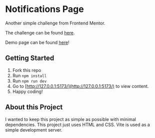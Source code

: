# Notifications Page

Another simple challenge from Frontend Mentor.

The challenge can be found [here](https://www.frontendmentor.io/challenges/base-apparel-coming-soon-page-5d46b47f8db8a7063f9331a0).

Demo page can be found [here](https://davinaleong.github.io/fem-base-apparel-coming-soon-page/)!

## Getting Started

1. Fork this repo
2. Run `npm install`
3. Run `npm run dev`
4. Go to [http://127.0.0.1:5173/](http://127.0.0.1:5173/) to view content.
5. Happy coding!

## About this Project

I wanted to keep this project as simple as possible with minimal dependencies. This project just uses HTML and CSS. Vite is used as a simple development server.
